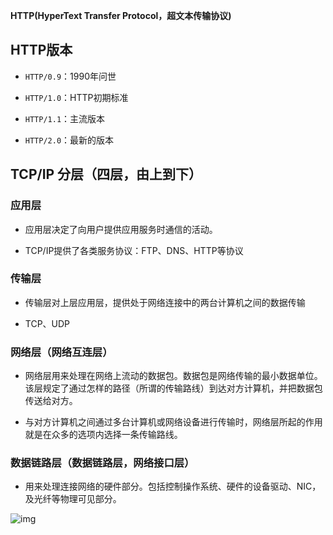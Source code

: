 **HTTP(HyperText Transfer Protocol，超文本传输协议)**

## HTTP版本

- `HTTP/0.9`：1990年问世
- `HTTP/1.0`：HTTP初期标准

- `HTTP/1.1`：主流版本
- `HTTP/2.0`：最新的版本



## TCP/IP 分层（四层，由上到下）

### 应用层

+ 应用层决定了向用户提供应用服务时通信的活动。

+ TCP/IP提供了各类服务协议：FTP、DNS、HTTP等协议

### 传输层

+ 传输层对上层应用层，提供处于网络连接中的两台计算机之间的数据传输

+ TCP、UDP

### 网络层（网络互连层）

+ 网络层用来处理在网络上流动的数据包。数据包是网络传输的最小数据单位。该层规定了通过怎样的路径（所谓的传输路线）到达对方计算机，并把数据包传送给对方。

+ 与对方计算机之间通过多台计算机或网络设备进行传输时，网络层所起的作用就是在众多的选项内选择一条传输路线。

### 数据链路层（数据链路层，网络接口层）

+ 用来处理连接网络的硬件部分。包括控制操作系统、硬件的设备驱动、NIC，及光纤等物理可见部分。



![img](https://cdn.nlark.com/yuque/0/2021/png/21510703/1631015578265-5191f5aa-d339-458f-8a4f-98cfd55952b0.png)

